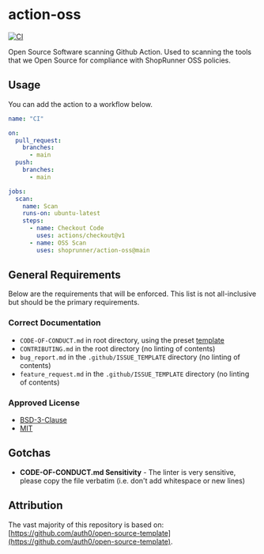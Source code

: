 # action-oss

[![CI](https://github.com/ShopRunner/action-oss/actions/workflows/ci.yaml/badge.svg)](https://github.com/ShopRunner/action-oss/actions/workflows/ci.yaml)

Open Source Software scanning Github Action. Used to scanning the tools that we Open Source for compliance with ShopRunner OSS policies. 

## Usage

You can add the action to a workflow below.

```yaml
name: "CI"

on:
  pull_request:
    branches:
      - main
  push:
    branches:
      - main

jobs:
  scan:
    name: Scan
    runs-on: ubuntu-latest
    steps:
      - name: Checkout Code
        uses: actions/checkout@v1
      - name: OSS Scan
        uses: shoprunner/action-oss@main
```

## General Requirements
Below are the requirements that will be enforced. This list is not all-inclusive but should be the primary
requirements.

### Correct Documentation
- `CODE-OF-CONDUCT.md` in root directory, using the preset [template](/dist/templates/docs/CODE-OF-CONDUCT.md)
- `CONTRIBUTING.md` in the root directory (no linting of contents)
- `bug_report.md` in the `.github/ISSUE_TEMPLATE` directory (no linting of contents)
- `feature_request.md` in the `.github/ISSUE_TEMPLATE` directory (no linting of contents)

### Approved License
- [BSD-3-Clause](/dist/templates/licenses/BSD-3-Clause)
- [MIT](/dist/templates/licenses/MIT)

## Gotchas

- **CODE-OF-CONDUCT.md Sensitivity** - The linter is very sensitive, please copy the file verbatim (i.e. don't add whitespace or new lines)

## Attribution

The vast majority of this repository is based on: [https://github.com/auth0/open-source-template](https://github.com/auth0/open-source-template).
